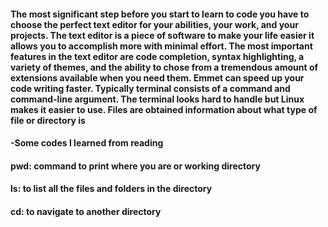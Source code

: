 #### The most significant step before you start to learn to code you have to choose the perfect text editor for your abilities, your work, and your projects. The text editor is a piece of software to make your life easier it allows you to accomplish more with minimal effort. The most important features in the text editor are code completion, syntax highlighting, a variety of themes, and the ability to chose from a tremendous amount of extensions available when you need them. Emmet can speed up your code writing faster. Typically terminal consists of a command and command-line argument. The terminal looks hard to handle but Linux makes it easier to use. Files are obtained information about what type of file or directory is

#### -Some codes I learned from reading
#### pwd: command to print where you are or working directory
#### ls: to list all the files and folders in the directory
#### cd: to navigate to another directory